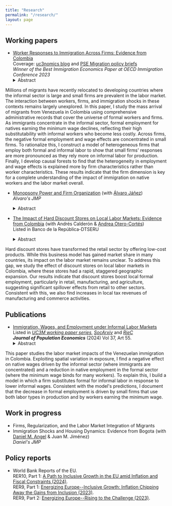 ```yaml
---
title: "Research"
permalink: "/research/"
layout: page
---
```


## Working papers
- [Worker Responses to Immigration Across Firms: Evidence from Colombia](https://ludelgad.github.io/files/JMP_Delgado.pdf) \
  Coverage: [uc3nomics blog](https://uc3nomics.uc3m.es/the-missing-link-how-firms-are-key-to-understand-the-adjustments-to-immigration/) and [PSE Migration policy briefs](https://www.calameo.com/read/0074844316280932ce5e2) \
  _Winner of the Best Immigration Economics Paper at OECD Immigration Conference 2023_
  <details><summary>Abstract</summary> <p> 
Millions of migrants have recently relocated to developing countries where the informal sector is large and small firms are prevalent in the labor market. The interaction between workers, firms, and immigration shocks in these contexts remains largely unexplored. In this paper, I study the mass arrival of migrants from Venezuela in Colombia using comprehensive administrative records that cover the universe of formal workers and firms. As immigrants concentrate in the informal sector, formal employment for natives earning the minimum wage declines, reflecting their high substitutability with informal workers who become less costly. Across firms, the negative formal employment and wage effects are concentrated in small firms. To rationalize this, I construct a model of heterogeneous firms that employ both formal and informal labor to show that small firms' responses are more pronounced as they rely more on informal labor for production. Finally, I develop causal forests to find that the heterogeneity in employment and wage effects is explained more by firm characteristics rather than worker characteristics. These results indicate that the firm dimension is key for a complete understanding of the impact of immigration on native workers and the labor market overall.
  </p></details>

- [Monopsony Power and Firm Organization](https://ajanez.github.io/files/JMP_Firm_Org.pdf) (with [Álvaro Jáñez](https://ajanez.github.io/)) \
   _Alvaro's JMP_
  <details><summary>Abstract</summary><p> 
  Labor market competition drastically differs for production workers and managers. For instance, in Portugal, there are half as many firms competing for managers as for production workers in the typical local labor market. Using administrative data from Portugal together with a general equilibrium model of oligopsony that incorporates minimum wages and management delegation, we show that monopsony power by firms leads to a welfare loss of 5.7% for production workers and 23.1% for managers relative to an efficient economy. Production workers bear smaller losses because they often work in markets with more competitor firms, view firms as closer substitutes, and are more affected by the minimum wage. The weak monopsony power of low-wage firms over production workers implies that raising the statutory minimum wage reduces overall welfare and affects managers through worker reallocation and delegation adjustments. Moving from the benchmark to an occupation-based minimum wage that optimally addresses monopsony power increases welfare by about 0.2% for both occupations. 
  </p> </details>

- [The Impact of Hard Discount Stores on Local Labor Markets: Evidence from Colombia](https://repositorio.banrep.gov.co/bitstream/handle/20.500.12134/10785/DTSERU_326.pdf?sequence=9&isAllowed=y) (with Andrés Calderón & [Andrea Otero-Cortés](https://sites.google.com/view/andrea-otero-cortes/home))\
  Listed in Banco de la República-DTSERU 
  <details><summary>Abstract</summary><p> 
Hard discount stores have transformed the retail sector by offering low-cost products. While this business model has gained market share in many countries, its impact on the labor market remains unclear. To address this gap, we study the effect of discount stores on local labor markets in Colombia, where these stores had a rapid, staggered geographic expansion. Our results indicate that discount stores boost local formal employment, particularly in retail, manufacturing, and agriculture, suggesting significant spillover effects from retail to other sectors. Consistent with this, we also find increases in local tax revenues of manufacturing and commerce activities.
  </p> </details>

## Publications
- [Immigration, Wages, and Employment under Informal Labor Markets](https://doi.org/10.1007/s00148-024-01028-5)\
Listed in *[UC3M working paper series](https://e-archivo.uc3m.es/handle/10016/35664)*, *[SocArxiv](https://osf.io/preprints/socarxiv/acr4v)* and *[RieC](https://repositorio.redinvestigadores.org/handle/Riec/118)* \
***Journal of Population Economics*** (2024) Vol 37, Art 55.
  <details><summary>Abstract</summary><p> 
This paper studies the labor market impacts of the Venezuelan immigration in Colombia. Exploiting spatial variation in exposure, I find a negative effect on native wages driven by the informal sector (where immigrants are concentrated) and a reduction in native employment in the formal sector (where the minimum wage binds for many workers). To explain this, I build a model in which a firm substitutes formal for informal labor in response to lower informal wages. Consistent with the model's predictions, I document that the decrease in formal employment is driven by small firms that use both labor types in production and by workers earning the minimum wage.
  </p> </details>
  
## Work in progress
  
- Firms, Regularization, and the Labor Market Integration of Migrants
- Immigration Shocks and Housing Dynamics: Evidence from Bogota (with [Daniel M. Angel](https://sites.google.com/view/danielmangel/home) & Juan M. Jiménez) \
   _Daniel's JMP_  
  
## Policy reports
- World Bank Reports of the EU. \
RER10, Part 1: [A Path to Inclusive Growth in the EU amid Inflation and Fiscal Constraints (2024)](https://documents1.worldbank.org/curated/en/099121724035078520/pdf/P50045917da9dd0e5188d31194d03f6c875.pdf).\
RER9, Part 1: [Energizing Europe--Inclusive Growth: Inflation Chipping Away the Gains from Inclusion (2023)](https://documents1.worldbank.org/curated/en/099051123175082267/pdf/P18028109bfab800b0a771047dfd6c90089.pdf). \
RER9, Part 2: [Energizing Europe--Rising to the Challenge (2023)](https://openknowledge.worldbank.org/server/api/core/bitstreams/fb00fa8a-9cfd-4b3e-87a4-c206dd244571/content).
